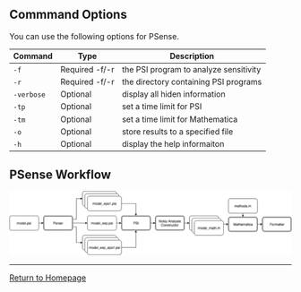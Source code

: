 
## Commmand Options

You can use the following options for PSense.  


| Command    | Type           | Description                            |
| ---------- | -------------- | -------------------------------------- |
| `-f`       | Required -f/-r | the PSI program to analyze sensitivity |
| `-r`       | Required -f/-r | the directory containing PSI programs  |
| `-verbose` | Optional       | display all hiden information          |
| `-tp`      | Optional       | set a time limit for PSI               |
| `-tm`      | Optional       | set a time limit for Mathematica       |
| `-o`       | Optional       | store results to a specified file      |
| `-h`       | Optional       | display the help informaiton           |



## PSense Workflow
![Workflow of PSense](image/workflow.png "Workflow of PSense")

***
[Return to Homepage](https://yekerr.github.io/PSense/)

